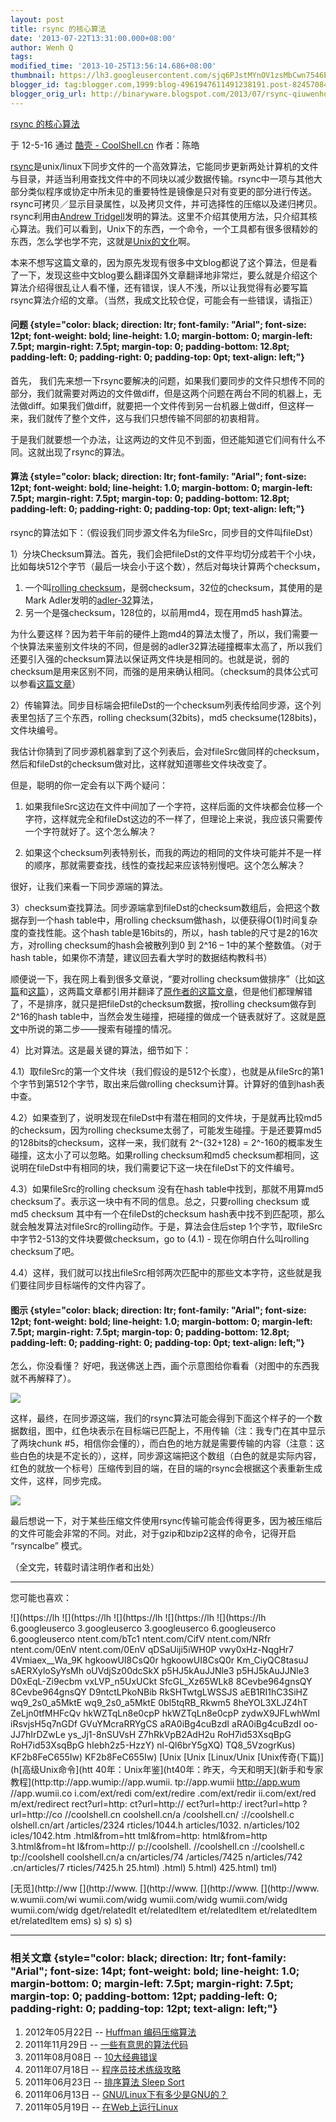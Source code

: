 ```yaml
---
layout: post
title: rsync 的核心算法
date: '2013-07-22T13:31:00.000+08:00'
author: Wenh Q
tags:
modified_time: '2013-10-25T13:56:14.686+08:00'
thumbnail: https://lh3.googleusercontent.com/sjq6PJstMYnOV1zsMbCwn7546PEdjeFYx83F-tffGlYfuWU2x2gvRFez-htMxgXYe3vo5_nyVcw4NT0muBNX60gqHR30sEITPaaXRJ32v-38LAuAD4M=s72-c
blogger_id: tag:blogger.com,1999:blog-4961947611491238191.post-8245708421569575513
blogger_orig_url: http://binaryware.blogspot.com/2013/07/rsync-qiuwenhutigatbloggercom.html
---
```


[
rsync 的核心算法](http://coolshell.cn/articles/7425.html)

于 12-5-16 通过 [酷壳 - CoolShell.cn](http://coolshell.cn/) 作者：陈皓

[rsync](http://en.wikipedia.org/wiki/Rsync)是unix/linux下同步文件的一个高效算法，它能同步更新两处计算机的文件与目录，并适当利用查找文件中的不同块以减少数据传输。rsync中一项与其他大部分类似程序或协定中所未见的重要特性是镜像是只对有变更的部分进行传送。rsync可拷贝／显示目录属性，以及拷贝文件，并可选择性的压缩以及递归拷贝。rsync利用由[Andrew
Tridgell](http://en.wikipedia.org/wiki/Andrew_Tridgell)发明的算法。这里不介绍其使用方法，只介绍其核心算法。我们可以看到，Unix下的东西，一个命令，一个工具都有很多很精妙的东西，怎么学也学不完，这就是[Unix的文化](http://coolshell.cn/articles/2322.html)啊。

本来不想写这篇文章的，因为原先发现有很多中文blog都说了这个算法，但是看了一下，发现这些中文blog要么翻译国外文章翻译地非常烂，要么就是介绍这个算法介绍得很乱让人看不懂，还有错误，误人不浅，所以让我觉得有必要写篇rsync算法介绍的文章。（当然，我成文比较仓促，可能会有一些错误，请指正）

#### 问题 {style="color: black; direction: ltr; font-family: "Arial"; font-size: 12pt; font-weight: bold; line-height: 1.0; margin-bottom: 0; margin-left: 7.5pt; margin-right: 7.5pt; margin-top: 0; padding-bottom: 12.8pt; padding-left: 0; padding-right: 0; padding-top: 0pt; text-align: left;"}

首先，
我们先来想一下rsync要解决的问题，如果我们要同步的文件只想传不同的部分，我们就需要对两边的文件做diff，但是这两个问题在两台不同的机器上，无法做diff。如果我们做diff，就要把一个文件传到另一台机器上做diff，但这样一来，我们就传了整个文件，这与我们只想传输不同部的初衷相背。

于是我们就要想一个办法，让这两边的文件见不到面，但还能知道它们间有什么不同。这就出现了rsync的算法。

#### 算法 {style="color: black; direction: ltr; font-family: "Arial"; font-size: 12pt; font-weight: bold; line-height: 1.0; margin-bottom: 0; margin-left: 7.5pt; margin-right: 7.5pt; margin-top: 0; padding-bottom: 12.8pt; padding-left: 0; padding-right: 0; padding-top: 0pt; text-align: left;"}

rsync的算法如下：（假设我们同步源文件名为fileSrc，同步目的文件叫fileDst）

1）分块Checksum算法。首先，我们会把fileDst的文件平均切分成若干个小块，比如每块512个字节（最后一块会小于这个数），然后对每块计算两个checksum，

1.  一个叫[rolling
    checksum](http://en.wikipedia.org/wiki/Rolling_hash)，是弱checksum，32位的checksum，其使用的是Mark
    Adler发明的[adler-32](http://en.wikipedia.org/wiki/Adler-32)算法，
2.  另一个是强checksum，128位的，以前用md4，现在用md5 hash算法。

为什么要这样？因为若干年前的硬件上跑md4的算法太慢了，所以，我们需要一个快算法来鉴别文件块的不同，但是弱的adler32算法碰撞概率太高了，所以我们还要引入强的checksum算法以保证两文件块是相同的。也就是说，弱的checksum是用来区别不同，而强的是用来确认相同。（checksum的具体公式可以参看[这篇文章](http://rsync.samba.org/tech_report/node3.html)）

2）传输算法。同步目标端会把fileDst的一个checksum列表传给同步源，这个列表里包括了三个东西，rolling
checksum(32bits)，md5 checksume(128bits)，文件块编号。

我估计你猜到了同步源机器拿到了这个列表后，会对fileSrc做同样的checksum，然后和fileDst的checksum做对比，这样就知道哪些文件块改变了。

但是，聪明的你一定会有以下两个疑问：

1.  如果我fileSrc这边在文件中间加了一个字符，这样后面的文件块都会位移一个字符，这样就完全和fileDst这边的不一样了，但理论上来说，我应该只需要传一个字符就好了。这个怎么解决？

1.  如果这个checksum列表特别长，而我的两边的相同的文件块可能并不是一样的顺序，那就需要查找，线性的查找起来应该特别慢吧。这个怎么解决？

很好，让我们来看一下同步源端的算法。

3）checksum查找算法。同步源端拿到fileDst的checksum数组后，会把这个数据存到一个hash
table中，用rolling
checksum做hash，以便获得O(1)时间复杂度的查找性能。这个hash
table是16bits的，所以，hash table的尺寸是2的16次方，对rolling
checksum的hash会被散列到0 到 2^16 – 1中的某个整数值。（对于hash
table，如果你不清楚，建议回去看大学时的数据结构教科书）

顺便说一下，我在网上看到很多文章说，“要对rolling
checksum做排序”（比如[这篇](http://www.yejun.cn/?p=472)和[这篇](http://blog.csdn.net/tobeandnottobe/article/details/6719848)），这两篇文章都引用并翻译了[原作者的这篇文章](http://rsync.samba.org/tech_report/node4.html)，但是他们都理解错了，不是排序，就只是把fileDst的checksum数据，按rolling
checksum做存到2^16的hash
table中，当然会发生碰撞，把碰撞的做成一个链表就好了。这就是[原文](http://rsync.samba.org/tech_report/node4.html)中所说的第二步——搜索有碰撞的情况。

4）比对算法。这是最关键的算法，细节如下：

4.1）取fileSrc的第一个文件块（我们假设的是512个长度），也就是从fileSrc的第1个字节到第512个字节，取出来后做rolling
checksum计算。计算好的值到hash表中查。

4.2）如果查到了，说明发现在fileDst中有潜在相同的文件块，于是就再比较md5的checksum，因为rolling
checksume太弱了，可能发生碰撞。于是还要算md5的128bits的checksum，这样一来，我们就有
2^-(32+128) = 2^-160的概率发生碰撞，这太小了可以忽略。如果rolling
checksum和md5
checksum都相同，这说明在fileDst中有相同的块，我们需要记下这一块在fileDst下的文件编号。

4.3）如果fileSrc的rolling checksum 没有在hash table中找到，那就不用算md5
checksum了。表示这一块中有不同的信息。总之，只要rolling checksum 或 md5
checksum 其中有一个在fileDst的checksum
hash表中找不到匹配项，那么就会触发算法对fileSrc的rolling动作。于是，算法会住后step
1个字节，取fileSrc中字节2-513的文件块要做checksum，go to (4.1) -
现在你明白什么叫rolling checksum了吧。

4.4）这样，我们就可以找出fileSrc相邻两次匹配中的那些文本字符，这些就是我们要往同步目标端传的文件内容了。

#### 图示 {style="color: black; direction: ltr; font-family: "Arial"; font-size: 12pt; font-weight: bold; line-height: 1.0; margin-bottom: 0; margin-left: 7.5pt; margin-right: 7.5pt; margin-top: 0; padding-bottom: 12.8pt; padding-left: 0; padding-right: 0; padding-top: 0pt; text-align: left;"}

怎么，你没看懂？
好吧，我送佛送上西，画个示意图给你看看（对图中的东西我就不再解释了）。

![](https://lh3.googleusercontent.com/sjq6PJstMYnOV1zsMbCwn7546PEdjeFYx83F-tffGlYfuWU2x2gvRFez-htMxgXYe3vo5_nyVcw4NT0muBNX60gqHR30sEITPaaXRJ32v-38LAuAD4M)

这样，最终，在同步源这端，我们的rsync算法可能会得到下面这个样子的一个数据数组，图中，红色块表示在目标端已匹配上，不用传输（注：我专门在其中显示了两块chunk
#5，相信你会懂的），而白色的地方就是需要传输的内容（注意：这些白色的块是不定长的），这样，同步源这端把这个数组（白色的就是实际内容，红色的就放一个标号）压缩传到目的端，在目的端的rsync会根据这个表重新生成文件，这样，同步完成。

![](https://lh3.googleusercontent.com/5ESfP0sF9zzAhyIrJSyQ40VLitOf6pJVSSpiK2ENW3PxVDjzznYS_rxsLPgWqcNDNvtQlClNJ5h3riuNC8fWF3gCb-OfJ87sLcPcsGL3f6ZhRSAeQUc)

最后想说一下，对于某些压缩文件使用rsync传输可能会传得更多，因为被压缩后的文件可能会非常的不同。对此，对于gzip和bzip2这样的命令，记得开启
“rsyncalbe” 模式。

（全文完，转载时请注明作者和出处）

[](https://www.blogger.com/blogger.g?blogID=4961947611491238191#)[](https://www.blogger.com/blogger.g?blogID=4961947611491238191#)

  -------------- -------------- -------------- -------------- --------------
  您可能也喜欢：                                              

  ![](https://lh ![](https://lh ![](https://lh ![](https://lh ![](https://lh
  6.googleuserco 3.googleuserco 3.googleuserco 6.googleuserco 6.googleuserco
  ntent.com/bTc1 ntent.com/CifV ntent.com/NRfr ntent.com/0EnV ntent.com/0EnV
  qDSaUiji5iWH0P vwy0xHz-NqgHr7 4Vmiaex__Wa_9K hgkoowUI8CsQ0r hgkoowUI8CsQ0r
  Km_CiyQC8tasuJ sAERXyloSyYsMh oUVdjSz00dcSkX p5HJ5kAuJJNle3 p5HJ5kAuJJNle3
  D0xEqL-Zi9ecbm vxLVP_n5UxUCkt SfcGL_Xz65WLk8 8Cevbe964gnsQY 8Cevbe964gnsQY
  D9ntctLPkoNBib RkSHTwtgLWSSJS aEB1RI1hC3SiHZ wq9_2s0_a5MktE wq9_2s0_a5MktE
  0bl5tqRB_Rkwm5 8heYOL3XLJZ4hT ZeLjn0tfMHFcQv hkWZTqLn8e0cpP hkWZTqLn8e0cpP
  zydwX9JFLwhWmI iRsvjsH5q7nGDf GVuYMcraRRYgCS aRA0iBg4cuBzdI aRA0iBg4cuBzdI
  oo-JJ7hIrDZwLe ys_Jj1-8nSUVsH Z7hRkVpB2AdH2u RoH7id53XsqBpG RoH7id53XsqBpG
  hIebh2z5-HzzY) nl-Ql6brY5gXQ) TQ8_5VzogrKus) KF2b8FeC655Iw) KF2b8FeC655Iw)
  [Unix          [Unix          [Linux/Unix    [Unix传奇(下篇)](h[高级Unix命令](htt
  40年：Unix年鉴](ht40年：昨天，今天和明天](新手和专家教程](http:ttp://app.wumip://app.wumii.
  tp://app.wumii http://app.wum //app.wumii.co i.com/ext/redi com/ext/redire
  .com/ext/redir ii.com/ext/red m/ext/redirect rect?url=http: ct?url=http://
  ect?url=http:/ irect?url=http ?url=http://co //coolshell.cn coolshell.cn/a
  /coolshell.cn/ ://coolshell.c olshell.cn/art /articles/2324 rticles/1044.h
  articles/1032. n/articles/102 icles/1042.htm .html&from=htt tml&from=http:
  html&from=http 3.html&from=ht l&from=http:// p://coolshell. //coolshell.cn
  ://coolshell.c tp://coolshell coolshell.cn/a cn/articles/74 /articles/7425
  n/articles/742 .cn/articles/7 rticles/7425.h 25.html)       .html)
  5.html)        425.html)      tml)                          

  [无觅](http://ww [](http://www. [](http://www. [](http://www. [](http://www.
  w.wumii.com/wi wumii.com/widg wumii.com/widg wumii.com/widg wumii.com/widg
  dget/relatedIt et/relatedItem et/relatedItem et/relatedItem et/relatedItem
  ems)           s)             s)             s)             s)
  -------------- -------------- -------------- -------------- --------------

### 相关文章 {style="color: black; direction: ltr; font-family: "Arial"; font-size: 14pt; font-weight: bold; line-height: 1.0; margin-bottom: 0; margin-left: 7.5pt; margin-right: 7.5pt; margin-top: 0; padding-bottom: 12pt; padding-left: 0; padding-right: 0; padding-top: 12pt; text-align: left;"}

1.  2012年05月22日 -- [Huffman
    编码压缩算法](http://coolshell.cn/articles/7459.html)
2.  2011年11月29日 --
    [一些有意思的算法代码](http://coolshell.cn/articles/6010.html)
3.  2011年08月08日 --
    [10大经典错误](http://coolshell.cn/articles/5107.html)
4.  2011年07月18日 --
    [程序员技术练级攻略](http://coolshell.cn/articles/4990.html)
5.  2011年06月23日 -- [排序算法 Sleep
    Sort](http://coolshell.cn/articles/4883.html)
6.  2011年06月13日 --
    [GNU/Linux下有多少是GNU的？](http://coolshell.cn/articles/4826.html)
7.  2011年05月19日 --
    [在Web上运行Linux](http://coolshell.cn/articles/4722.html)
